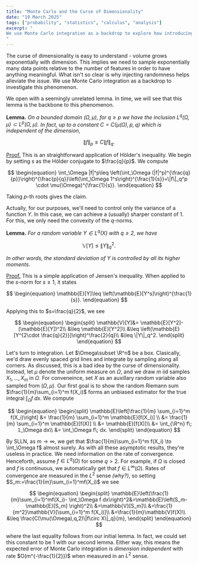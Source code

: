 ```yaml
---
title: "Monte Carlo and the Curse of Dimensionality"
date: "19 March 2025"
tags: ["probability", "statistics", "calculus", "analysis"]
excerpt: "
We use Monte Carlo integration as a backdrop to explore how introducing probablistic ideas help alleviate the curse of dimensionality.
"
---
```


The curse of dimensionality is easy to understand - volume grows exponentially with dimension. This implies we need to sample exponentially many data points relative to the number of features in order to have anything meaningful. What isn't so clear is why injecting randomness helps alleviate the issue. We use Monte Carlo integration as a backdrop to investigate this phenomenon.

$$\text{}$$

We open with a seemingly unrelated lemma. In time, we will see that this lemma is the backbone to this phenomenon.

$$\text{}$$

**Lemma.** _On a bounded domain $(\Omega,\mu)$, for $q\geq p$ we have the inclusion $L^q(\Omega,\mu)\subset L^p(\Omega,\mu)$. In fact, up to a constant $C=C(\mu(\Omega),p,q)$ which is independent of the dimension,_

$$
\|f\|_p\leq C \|f\|_q.
$$

$$\text{ }$$

<u>Proof.</u> This is an straightforward application of Hölder's inequality. We begin by setting $s$ as the Hölder conjugate to $\frac{q}{p}$. We compute

$$
\begin{equation}
\int_\Omega |f|^p\leq \left(\int_\Omega (|f|^p)^{\frac{q}{p}}\right)^{\frac{p}{q}}\left(\int_\Omega 1^s\right)^{\frac{1}{s}}=\|f\|_q^p \cdot \mu(\Omega)^{\frac{1}{s}}.
\end{equation}
$$

Taking $p$-th roots gives the claim.

$$\text{}$$

Actually, for our purposes, we'll need to control only the variance of a function $Y$. In this case, we can achieve a (usually) sharper constant of $1$. For this, we only need the convexity of the $q$-norms.

$$\text{}$$

**Lemma.** _For a random variable $Y\in L^q(X)$ with $q\geq 2$, we have_

$$
\begin{equation}
\mathbb{V}[Y]\leq \|Y\|_q^2.
\end{equation}
$$

_In other words, the standard deviation of $Y$ is controlled by all its higher moments_.

$$\text{ }$$

<u>Proof.</u> This is a simple application of Jensen's inequality. When applied to the $s$-norm for $s\geq 1$, it states

$$
\begin{equation}
\mathbb{E}[Y]\leq \left(\mathbb{E}[Y^s]\right)^{\frac{1}{s}}.
\end{equation}
$$

Applying this to $s=\frac{q}{2}$, we see

$$
\begin{equation}
\begin{split}
\mathbb{V}[Y]&= \mathbb{E}[Y^2]-(\mathbb{E}[Y])^2\\
&\leq \mathbb{E}[Y^2]\\
&\leq \left(\mathbb{E}[Y^{2\cdot \frac{q}{2}}]\right)^\frac{2}{q}\\
&\leq \|Y\|_q^2.
\end{split}
\end{equation}
$$

$$\text{}$$

Let's turn to integration. Let $\Omega\subset \R^n$ be a box. Clasically, we'd draw evenly spaced grid lines and integrate by sampling along all corners. As discussed, this is a bad idea by the curse of dimensionality. Instead, let $\mu$ denote the uniform measure on $\Omega$, and we draw $m$ iid samples $X_1,...,X_m$ in $\Omega$. For conveneince, set $X$ as an auxillary random variable also sampled from $(\Omega,\mu)$. Our first goal is to show the random Riemann sum $\frac{1}{m}\sum_{i=1}^m f(X_i)$ forms an unbiased estimator for the true integral $\int_\Omega f\; dx$. We compute

$$
\begin{equation}
\begin{split}
\mathbb{E}\left[\frac{1}{m} \sum_{i=1}^m f(X_i)\right] &= \frac{1}{m} \sum_{i=1}^m \mathbb{E}[f(X_i)] \\
&= \frac{1}{m} \sum_{i=1}^m \mathbb{E}[f(X)] \\
&= \mathbb{E}[f(X)]\\
&= \int_{\R^n} f\; 𝟙_\Omega dx\\
&= \int_\Omega f\; dx.
\end{split}
\end{equation}
$$

By SLLN, as $m\to \infty$, we get that $\frac{1}{m}\sum_{i=1}^m f(X_i) \to \int_\Omega f$ almost surely. As with all these asymptotic results, they're useless in practice. We need information on the rate of convergence. Henceforth, assume $f\in L^q(\Omega)$ for some $q>2$. For example, if $\Omega$ is closed and $f$ is continuous, we automatically get that $f\in L^\infty(\Omega)$. Rates of convergence are measured in the $L^2$ sense _(why?)_, so setting $S_m:=\frac{1}{m}\sum_{i=1}^mf(X_i)$ we see

$$
\begin{equation}
\begin{split}
\mathbb{E}\left(\frac{1}{m}\sum_{i=1}^mf(X_i)- \int_\Omega f dx\right)^2&=\mathbb{E}\left(S_m- \mathbb{E}[S_m] \right)^2\\
&=\mathbb{V}[S_m]\\
&=\frac{1}{m^2}\mathbb{V}[\sum_{i=1}^m f(X_i)]\\
&=\frac{1}{m}\mathbb{V}f(X)\\
&\leq \frac{C(\mu(\Omega),q,2)\|f\circ X\|_q}{m},
\end{split}
\end{equation}
$$

where the last equality follows from our initial lemma. In fact, we could set this constant to be $1$ with our second lemma. Either way, this means the expected error of Monte Carlo integration is _dimension independent_ with rate $O(m^{-\frac{1}{2}})$ when measured in an $L^2$ sense.
